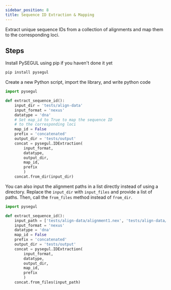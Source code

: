 ```yaml
---
sidebar_position: 8
title: Sequence ID Extraction & Mapping
---
```


Extract unique sequence IDs from a collection of alignments and map them to the corresponding loci.

## Steps

Install PySEGUL using pip if you haven't done it yet

```bash
pip install pysegul
```

Create a new Python script, import the library, and write python code

```python
import pysegul

def extract_sequence_id():
    input_dir = 'tests/align-data'
    input_format = 'nexus'
    datatype = 'dna'
    # Set map_id to True to map the sequence ID
    # to the corresponding loci
    map_id = False
    prefix = 'concatenated'
    output_dir = 'tests/output'
    concat = pysegul.IDExtraction(
        input_format,  
        datatype, 
        output_dir, 
        map_id, 
        prefix
        )
    concat.from_dir(input_dir)
```

You can also input the alignment paths in a list directly instead of using a directory. Replace the `input_dir` with `input_files` and provide a list of paths. Then, call the `from_files` method instead of `from_dir`.

```python
import pysegul

def extract_sequence_id():
    input_path = ['tests/align-data/alignment1.nex', 'tests/align-data/alignment2.nex']
    input_format = 'nexus'
    datatype = 'dna'
    map_id = False
    prefix = 'concatenated'
    output_dir = 'tests/output'
    concat = pysegul.IDExtraction(
        input_format,  
        datatype, 
        output_dir, 
        map_id, 
        prefix
        )
    concat.from_files(input_path)
```
